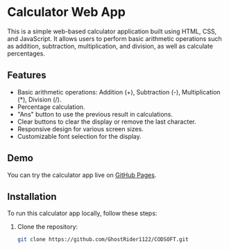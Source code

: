 # Calculator Web App

This is a simple web-based calculator application built using HTML, CSS, and JavaScript. It allows users to perform basic arithmetic operations such as addition, subtraction, multiplication, and division, as well as calculate percentages.

## Features

- Basic arithmetic operations: Addition (+), Subtraction (-), Multiplication (*), Division (/).
- Percentage calculation.
- "Ans" button to use the previous result in calculations.
- Clear buttons to clear the display or remove the last character.
- Responsive design for various screen sizes.
- Customizable font selection for the display.

## Demo

You can try the calculator app live on [GitHub Pages](#).

## Installation

To run this calculator app locally, follow these steps:

1. Clone the repository:

   ```bash
   git clone https://github.com/GhostRider1122/CODSOFT.git
